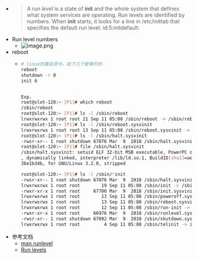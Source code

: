 - > A *run level* is a state of **init** and the whole system that defines what system services are operating. Run levels are identified by numbers.
  When **init** starts, it looks for a line in /etc/inittab that specifies the default run level:
      id:5:initdefault:
- Run level numbers
	- ![image.png](../assets/image_1676862558086_0.png)
- reboot
	- ```bash
	  # linux的重启命令，如下几个是等价的
	  reboot
	  shutdown -r 0
	  init 6
	  
	  
	  Exp.
	  root@slot-120:~ [P1]# which reboot
	  /sbin/reboot
	  root@slot-120:~ [P1]# ls -l /sbin/reboot
	  lrwxrwxrwx 1 root root 21 Sep 11 05:08 /sbin/reboot -> /sbin/reboot.sysvinit
	  root@slot-120:~ [P1]# ls -l /sbin/reboot.sysvinit
	  lrwxrwxrwx 1 root root 13 Sep 11 05:08 /sbin/reboot.sysvinit -> halt.sysvinit
	  root@slot-120:~ [P1]# ls -l /sbin/halt.sysvinit
	  -rwsr-xr-- 1 root shutdown 67076 Mar  9  2018 /sbin/halt.sysvinit
	  root@slot-120:~ [P1]# file /sbin/halt.sysvinit
	  /sbin/halt.sysvinit: setuid ELF 32-bit MSB executable, PowerPC or cisco 4500, version 1 (SYSV)
	  , dynamically linked, interpreter /lib/ld.so.1, BuildID[sha1]=aeca716fcd4c97ab6adef81812fc788d
	  36e1b34b, for GNU/Linux 3.2.0, stripped
	  
	  root@slot-120:~ [P1]# ls -l /sbin/*init
	  -rwsr-xr-- 1 root shutdown 67076 Mar  9  2018 /sbin/halt.sysvinit
	  lrwxrwxrwx 1 root root        19 Sep 11 05:08 /sbin/init -> /sbin/init.sysvinit
	  -rwxr-xr-x 1 root root     67700 Mar  9  2018 /sbin/init.sysvinit
	  lrwxrwxrwx 1 root root        13 Sep 11 05:08 /sbin/poweroff.sysvinit -> halt.sysvinit
	  lrwxrwxrwx 1 root root        13 Sep 11 05:08 /sbin/reboot.sysvinit -> halt.sysvinit
	  lrwxrwxrwx 1 root root        12 Sep 11 05:08 /sbin/run-init -> /bin/busybox
	  -rwxr-xr-x 1 root root     66976 Mar  9  2018 /sbin/runlevel.sysvinit
	  -rwsr-xr-- 1 root shutdown 67092 Mar  9  2018 /sbin/shutdown.sysvinit
	  lrwxrwxrwx 1 root root         4 Sep 11 05:08 /sbin/telinit -> init
	  ```
- 参考文档
	- [man runlevel](https://www.man7.org/linux/man-pages/man8/runlevel.8.html)
	- [Run levels](https://tldp.org/LDP/sag/html/run-levels-intro.html)